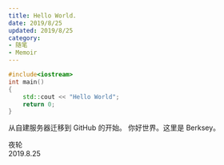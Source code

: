 ```yaml
---
title: Hello World.
date: 2019/8/25
updated: 2019/8/25
category: 
- 随笔
- Memoir
---
```

```C++
#include<iostream>
int main()
{
    std::cout << "Hello World";
    return 0;
}
```

从自建服务器迁移到 GitHub 的开始。
你好世界。这里是 Berksey。

夜轮  
2019.8.25
